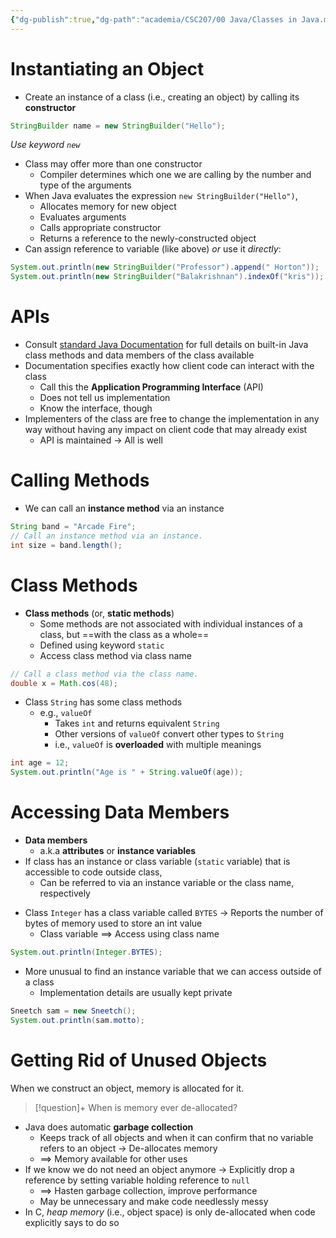 ```yaml
---
{"dg-publish":true,"dg-path":"academia/CSC207/00 Java/Classes in Java.md","permalink":"/academia/csc-207/00-java/classes-in-java/","tags":["cs","java","lecture","note","university"],"created":"2024-12-10T02:41:53.243-05:00","updated":"2024-12-10T16:41:06.294-05:00"}
---
```



# Instantiating an Object

- Create an instance of a class (i.e., creating an object) by calling its **constructor**

```java
StringBuilder name = new StringBuilder("Hello");
```

*Use keyword `new`*

- Class may offer more than one constructor
    - Compiler determines which one we are calling by the number and type of the arguments
- When Java evaluates the expression `new StringBuilder("Hello")`,
    - Allocates memory for new object
    - Evaluates arguments
    - Calls appropriate constructor
    - Returns a reference to the newly-constructed object
- Can assign reference to variable (like above) *or* use it *directly*:

```java
System.out.println(new StringBuilder("Professor").append(" Horton"));
System.out.println(new StringBuilder("Balakrishnan").indexOf("kris"));
```

# APIs

- Consult [standard Java Documentation](https://docs.oracle.com/javase/8/docs/api/) for full details on built-in Java class methods and data members of the class available
- Documentation specifies exactly how client code can interact with the class
    - Call this the **Application Programming Interface** (API)
    - Does not tell us implementation
    - Know the interface, though
- Implementers of the class are free to change the implementation in any way without having any impact on client code that may already exist
    - API is maintained → All is well

# Calling Methods

- We can call an **instance method** via an instance

```java
String band = "Arcade Fire";
// Call an instance method via an instance.
int size = band.length();
```

# Class Methods

- **Class methods** (or, **static methods**)
    - Some methods are not associated with individual instances of a class, but ==with the class as a whole==
    - Defined using keyword `static`
    - Access class method via class name

```java
// Call a class method via the class name.
double x = Math.cos(48);
```

- Class `String` has some class methods
    - e.g., `valueOf`
        - Takes `int` and returns equivalent `String`
        - Other versions of `valueOf` convert other types to `String`
        - i.e., `valueOf` is **overloaded** with multiple meanings

```java
int age = 12;
System.out.println("Age is " + String.valueOf(age));
```

# Accessing Data Members

- **Data members**
    - a.k.a **attributes** or **instance variables**
- If class has an instance or class variable (`static` variable) that is accessible to code outside class,
    - Can be referred to via an instance variable or the class name, respectively

<!-- break -->
- Class `Integer` has a class variable called `BYTES` → Reports the number of bytes of memory used to store an int value
    - Class variable $\implies$ Access using class name

```java
System.out.println(Integer.BYTES);
```

- More unusual to find an instance variable that we can access outside of a class
    - Implementation details are usually kept private

```java
Sneetch sam = new Sneetch();
System.out.println(sam.motto);
```

# Getting Rid of Unused Objects

When we construct an object, memory is allocated for it.

> [!question]+ When is memory ever de-allocated?

- Java does automatic **garbage collection**
    - Keeps track of all objects and when it can confirm that no variable refers to an object → De-allocates memory
    - $\implies$ Memory available for other uses
- If we know we do not need an object anymore → Explicitly drop a reference by setting variable holding reference to `null`
    - $\implies$ Hasten garbage collection, improve performance
    - May be unnecessary and make code needlessly messy
- In C, *heap memory* (i.e., object space) is only de-allocated when code explicitly says to do so
